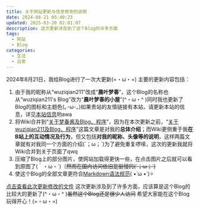 ```yaml
---
title: 关于网站更新与信息修改的说明
date: 2024-08-21 05:40:23
updated: 2025-03-20 02:01:07
description: 这次更新涉及到了这个Blog的许多方面
tags:
  - 网站
  - Blog
categories:
  - 生活
  - 日常
---
```


2024年8月21日，我给Blog进行了一次大更新(=・ω・=)
主要的更新内容包括：

1. 由于我的昵称从“wuziqian211”改成“**晨叶梦春**”，这个Blog的名称也从“wuziqian211's Blog”改为“**晨叶梦春的小屋**”(^・ω・^ )同时我也更新了Blog的图标和主题色(｡･ω･｡)如果贵站的友情链接有本站，请更新本站的信息，详见[本站信息](/friends/#加入本站到贵站友情链接——本站信息)哟awa
2. 将Wiki合并到“[关于梦春酱及Blog、程序](/about/)”，因为在本次更新之前，“[关于wuziqian211及Blog、程序](/about/)”这篇文章是对我的**总体介绍**；而Wiki更侧重于我**在B站上的互动情况及行为**，但又包括**对我的昵称、头像等的说明**，这样两篇文章就有对我同一个方面的介绍(´；ω；\`)为了避免重复啰嗦，这次的更新我就将Wiki合并到关于页面了qwq
3. 压缩了Blog上的部分图片，使网站加载得更快一些，在点击图片之后就可以看到原图了(｀・ω・´)（~~然而在国内访问依旧是挺慢的(´；ω；\`)~~
4. 使这个Blog的全部文章更符合[Markdown语法规范](https://spec.commonmark.org/current/)( •̀ ω •́ )✧

[点击查看此次更新修改的文件](https://github.com/wuziqian211/website-src/commit/aef09f2366440ee224c882ee3d8b6ebf0f76ac55)
这次更新涉及到了许多方面，应该算是这个Blog的比较大的更新了(^・ω・^ )~~虽然这个Blog还是很少人访问~~
希望大家能在这个Blog玩得开心！(=・ω・=)
